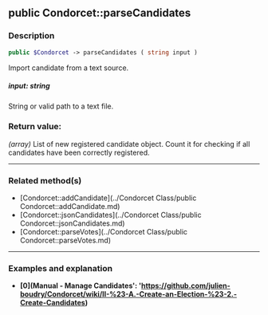 ## public Condorcet::parseCandidates

### Description    

```php
public $Condorcet -> parseCandidates ( string input )
```

Import candidate from a text source.    


##### **input:** *string*   
String or valid path to a text file.    



### Return value:   

*(array)* List of new registered candidate object. Count it for checking if all candidates have been correctly registered.


---------------------------------------

### Related method(s)      

* [Condorcet::addCandidate](../Condorcet Class/public Condorcet::addCandidate.md)    
* [Condorcet::jsonCandidates](../Condorcet Class/public Condorcet::jsonCandidates.md)    
* [Condorcet::parseVotes](../Condorcet Class/public Condorcet::parseVotes.md)    

---------------------------------------

### Examples and explanation

* **[0](Manual - Manage Candidates': 'https://github.com/julien-boudry/Condorcet/wiki/II-%23-A.-Create-an-Election-%23-2.-Create-Candidates)**    
